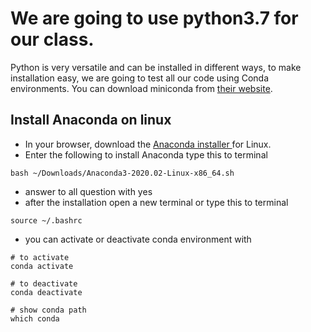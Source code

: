 # We are going to use python3.7 for our class.

Python is very versatile and can be installed in different ways, to make installation easy, we are going to test all our code using Conda environments.
You can download miniconda from [their website](https://docs.conda.io/en/latest/miniconda.html).


## Install Anaconda on linux

* In your browser, download the [Anaconda installer ](https://repo.anaconda.com/archive/Anaconda3-2020.02-Linux-x86_64.sh) for Linux.
* Enter the following to install Anaconda type this to terminal 
```
bash ~/Downloads/Anaconda3-2020.02-Linux-x86_64.sh
```
* answer to all question with yes
* after the installation open a new terminal or type this to terminal
```
source ~/.bashrc
```

* you can activate or deactivate conda environment with 
```
# to activate
conda activate

# to deactivate
conda deactivate

# show conda path
which conda
```
